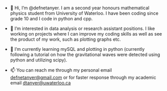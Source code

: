 - 👋 Hi, I’m @defnetanyer. I am a second year honours mathematical physics student from University of Waterloo. I have been coding since grade 10 
and I code in python and cpp.

- 👀 I’m interested in data analysis or research assistant positions. I like working on projects where I can improve my coding skills as well as see the
product of my work, such as plotting graphs etc.

- 🌱 I’m currently learning mySQL and plotting in python (currently following a tutorial on how the gravitational waves were detected using python and 
utilizing scipy).

- 📫 You can reach me through my personal email defnetanyer@gmail.com or for faster response through my academic email dtanyer@uwaterloo.ca
